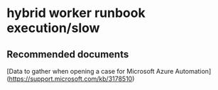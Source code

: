 
<properties
    pageTitle="hybrid worker runbook execution/slow"
    description="32501561HybridWorkerRunbookExe"
    service="microsoft.automation"
    resource="automationaccounts"
    authors="adoyle"
    displayorder=""
    selfHelpType="generic"
    supportTopicIds="32501561"
    resourceTags=""
    productPesIds="15607"
    cloudEnvironments="public"
/>

# hybrid worker runbook execution/slow


## **Recommended documents**
[Data to gather when opening a case for Microsoft Azure Automation]
(https://support.microsoft.com/kb/3178510)